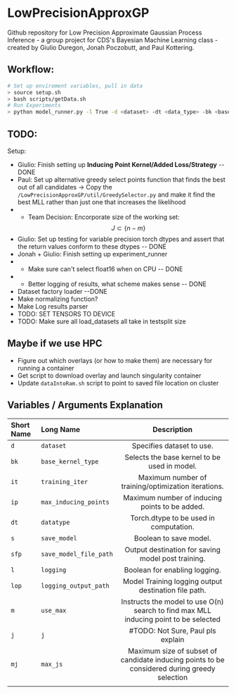 # LowPrecisionApproxGP
Github repository for Low Precision Approximate Gaussian Process Inference - a group project for CDS's Bayesian Machine Learning class - created by Giulio Duregon, Jonah Poczobutt, and Paul Kottering.

## Workflow:
```bash
# Set up enviroment variables, pull in data
> source setup.sh
> bash scripts/getData.sh
# Run Experiments
> python model_runner.py -l True -d <dataset> -dt <data_type> -bk <base_kernel> ...
```

## TODO: 
Setup:
- Giulio: Finish setting up **Inducing Point Kernel/Added Loss/Strategy** -- DONE
- Paul: Set up alternative greedy select points function that finds the best out of all candidates -> Copy the `/LowPrecisionApproxGP/util/GreedySelector.py` and make it find the best MLL rather than just one that increases the likelihood
- - Team Decision: Encorporate size of the working set: 
$$J \subset \{n-m\}$$
- Giulio: Set up testing for variable precision torch dtypes and assert that the return values conform to these dtypes -- DONE
- Jonah + Giulio: Finish setting up experiment_runner
- - Make sure can't select float16 when on CPU -- DONE
- - Better logging of results, what scheme makes sense -- DONE
- Dataset factory loader --DONE
- Make normalizing function?
- Make Log results parser
- TODO: SET TENSORS TO DEVICE
- TODO: Make sure all load_datasets all take in testsplit size

## Maybe if we use HPC
- Figure out which overlays (or how to make them) are necessary for running a container
- Get script to download overlay and launch singularity container
- Update `dataIntoRam.sh` script to point to saved file location on cluster


## Variables / Arguments Explanation
| Short Name | Long Name | Description |
| :------------ | :------------ |  :-----------: |
| `d` | `dataset` | Specifies dataset to use. |
| `bk` | `base_kernel_type` | Selects the base kernel to be used in model. |
| `it` | `training_iter` |  Maximum number of training/optimization iterations. |
| `ip` | `max_inducing_points` |  Maximum number of inducing points to be added. |
| `dt` | `datatype` | Torch.dtype to be used in computation. |
| `s` | `save_model` |  Boolean to save model. |
| `sfp` | `save_model_file_path` |  Output destination for saving model post training. |
| `l` | `logging` |  Boolean for enabling logging. |
|`lop` | `logging_output_path` |  Model Training logging output destination file path. |
|`m` | `use_max` | Instructs the model to use O(n) search to find max MLL inducing point to be selected|
|`j` | `j` | #TODO: Not Sure, Paul pls explain|
| `mj` | `max_js` | Maximum size of subset of candidate inducing points to be considered during greedy selection|
|||